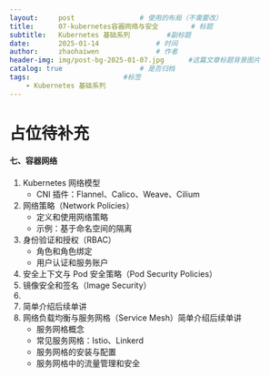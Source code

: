 ```yaml
---
layout:     post   				# 使用的布局（不需要改）
title:      07-kubernetes容器网络与安全 		# 标题 
subtitle:   Kubernetes 基础系列			#副标题
date:       2025-01-14 				# 时间
author:     zhaohaiwen 				# 作者
header-img: img/post-bg-2025-01-07.jpg		#这篇文章标题背景图片
catalog: true 					# 是否归档
tags:						#标签
    - Kubernetes 基础系列
---
```

# 占位待补充

#### 七、容器网络

1. Kubernetes 网络模型
   - CNI 插件：Flannel、Calico、Weave、Cilium
2. 网络策略（Network Policies）
   - 定义和使用网络策略
   - 示例：基于命名空间的隔离
3. 身份验证和授权（RBAC）
   - 角色和角色绑定
   - 用户认证和服务账户
4. 安全上下文与 Pod 安全策略（Pod Security Policies）
5. 镜像安全和签名（Image Security）
6. 
7. 简单介绍后续单讲
8. 网络负载均衡与服务网格（Service Mesh）简单介绍后续单讲
   - 服务网格概念
   - 常见服务网格：Istio、Linkerd
   - 服务网格的安装与配置
   - 服务网格中的流量管理和安全
